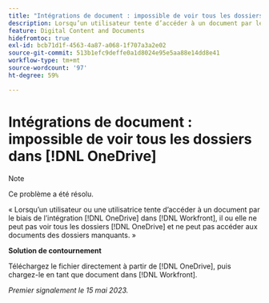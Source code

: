 ```yaml
---
title: "Intégrations de document : impossible de voir tous les dossiers dans OneDrive"
description: Lorsqu’un utilisateur tente d’accéder à un document par le biais de l’intégration de OneDrive dans Workfront, il ne peut pas voir tous les dossiers OneDrive et ne peut pas accéder aux documents des dossiers manquants.
feature: Digital Content and Documents
hidefromtoc: true
exl-id: bcb71d1f-4563-4a87-a068-1f707a3a2e02
source-git-commit: 513b1efc9deffe0a1d8024e95e5aa88e14dd8e41
workflow-type: tm+mt
source-wordcount: '97'
ht-degree: 59%

---
```


# Intégrations de document : impossible de voir tous les dossiers dans [!DNL OneDrive]

>[!NOTE]
>
>Ce problème a été résolu.

<!--

>[!NOTE]
>
>The Product team is currently evaluating this issue resolution, which might require product enhancements. Product enhancements are communicated in the Product Announcements and not with the Maintenance Updates.

-->

« Lorsqu’un utilisateur ou une utilisatrice tente d’accéder à un document par le biais de l’intégration [!DNL OneDrive] dans [!DNL Workfront], il ou elle ne peut pas voir tous les dossiers [!DNL OneDrive] et ne peut pas accéder aux documents des dossiers manquants. »

**Solution de contournement**

Téléchargez le fichier directement à partir de [!DNL OneDrive], puis chargez-le en tant que document dans [!DNL Workfront].

_Premier signalement le 15 mai 2023._
